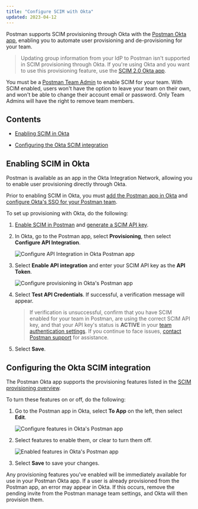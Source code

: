 ```yaml
---
title: "Configure SCIM with Okta"
updated: 2023-04-12
---
```


Postman supports SCIM provisioning through Okta with the [Postman Okta app](https://www.okta.com/integrations/postman/), enabling you to automate user provisioning and de-provisioning for your team.

> Updating group information from your IdP to Postman isn't supported in SCIM provisioning through Okta. If you're using Okta and you want to use this provisioning feature, use the [SCIM 2.0 Okta app](https://www.okta.com/integrations/scim-2-0-test-app-header-auth/).

You must be a [Postman Team Admin](/docs/collaborating-in-postman/roles-and-permissions/#team-roles) to enable SCIM for your team. With SCIM enabled, users won't have the option to leave your team on their own, and won't be able to change their account email or password. Only Team Admins will have the right to remove team members.

## Contents

* [Enabling SCIM in Okta](#enabling-scim-in-okta)

* [Configuring the Okta SCIM integration](#configuring-the-okta-scim-integration)

## Enabling SCIM in Okta

Postman is available as an app in the Okta Integration Network, allowing you to enable user provisioning directly through Okta.

Prior to enabling SCIM in Okta, you must [add the Postman app in Okta](https://www.okta.com/integrations/postman/) and [configure Okta's SSO for your Postman team](/docs/administration/sso/okta/).

To set up provisioning with Okta, do the following:

1. [Enable SCIM in Postman](/docs/administration/scim-provisioning/scim-provisioning-overview/#enabling-scim-in-postman) and [generate a SCIM API key](/docs/administration/scim-provisioning/scim-provisioning-overview/#generating-scim-api-key).

2. In Okta, go to the Postman app, select **Provisioning**, then select **Configure API Integration**.

    <img alt="Configure API Integration in Okta Postman app" src="https://assets.postman.com/postman-docs/postman-okta-app-configure-api-integration.jpg"/>

3. Select **Enable API integration** and enter your SCIM API key as the **API Token**.

    <img alt="Configure provisioning in Okta's Postman app" src="https://assets.postman.com/postman-docs/postman-okta-app-enable-provisioning.jpg"/>

4. Select **Test API Credentials**. If successful, a verification message will appear.

    > If verification is unsuccessful, confirm that you have SCIM enabled for your team in Postman, are using the correct SCIM API key, and that your API key's status is **ACTIVE** in your [team authentication settings](https://go.postman.co/settings/team/auth). If you continue to face issues, [contact Postman support](https://www.postman.com/support/) for assistance.

5. Select **Save**.

## Configuring the Okta SCIM integration

The Postman Okta app supports the provisioning features listed in the [SCIM provisioning overview](/docs/administration/scim-provisioning/scim-provisioning-overview/#scim-features).

To turn these features on or off, do the following:

1. Go to the Postman app in Okta, select **To App** on the left, then select **Edit**.

    <img alt="Configure features in Okta's Postman app" src="https://assets.postman.com/postman-docs/postman-okta-app-enable-features.jpg"/>

1. Select features to enable them, or clear to turn them off.

    <img alt="Enabled features in Okta's Postman app" src="https://assets.postman.com/postman-docs/postman-okta-app-enabled-features.jpg"/>

1. Select **Save** to save your changes.

Any provisioning features you've enabled will be immediately available for use in your Postman Okta app. If a user is already provisioned from the Postman app, an error may appear in Okta. If this occurs, remove the pending invite from the Postman manage team settings, and Okta will then provision them.
